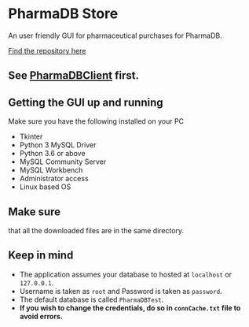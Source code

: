 # PharmaDB Store
An user friendly GUI for pharmaceutical purchases for PharmaDB.

[Find the repository here](https://github.com/t0xic0der/pharmadb-store)

## See [PharmaDBClient](https://github.com/t0xic0der/PharmaDBClient) first.

## Getting the GUI up and running
Make sure you have the following installed on your PC
* Tkinter
* Python 3 MySQL Driver
* Python 3.6 or above
* MySQL Community Server
* MySQL Workbench
* Administrator access
* Linux based OS

## Make sure
that all the downloaded files are in the same directory.

## Keep in mind
* The application assumes your database to hosted at ```localhost``` or ```127.0.0.1```.
* Username is taken as ```root``` and Password is taken as ```password```.
* The default database is called ```PharmaDBTest```.
* **If you wish to change the credentials, do so in ```connCache.txt``` file to avoid errors.**